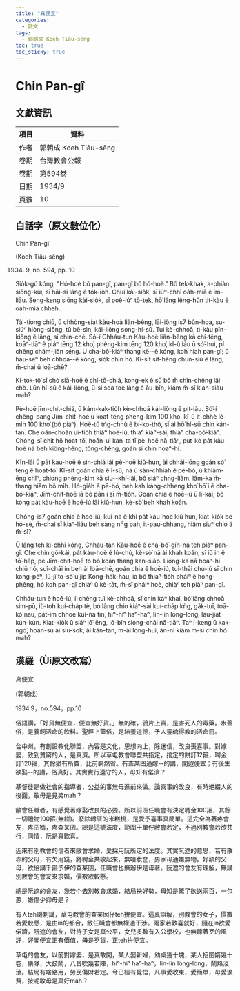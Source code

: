 ```yaml
---
title: "真便宜"
categories:
  - 散文
tags:
  - 郭朝成 Koeh Tiâu-sêng
toc: true
toc_sticky: true
---
```


# Chin Pan-gî

## 文獻資訊

| 項目 | 資料 |
|---|---|
| 作者 | 郭朝成 Koeh Tiâu-sêng |
| 卷期 | 台灣教會公報 |
| 卷期 | 第594卷 |
| 日期 | 1934/9 |
| 頁數 | 10 |

## 白話字（原文數位化）

Chin Pan-gî

(Koeh Tiâu-sêng)

1934. 9, no. 594, pp. 10

Sio̍k-gú kóng, "Hó-hoè bô pan-gî, pan-gî bô hó-hoè." Bô tek-khak, a-phiàn siōng-kuì, sī hāi-sí lâng ê to̍k-io̍h. Chuí kài-sio̍k, sī iúⁿ-chhī oa̍h-miā ê ím-liāu. Sèng-keng siōng kài-sio̍k, sī poê-iúⁿ tō-tek, hō͘ lâng lêng-hûn tit-kàu ê oa̍h-miā chheh.

Tâi-tiong chiū, ū chhòng-siat kàu-hoà liân-bêng, lāi-iông is7 bûn-hoà, su-siúⁿ hiòng-siōng, tû bê-sìn, kái-liông song-hí-sū. Tuì kè-chhoā, tì-kàu pîn-kiông ê lâng, sī chin-chē. Só͘-í Chháu-tun Kàu-hoē liân-bêng kā chí-tēng, koāⁿ-tiāⁿ ê piáⁿ tēng 12 kho͘, phèng-kim tēng 120 kho͘, kî-û iáu ū só͘-huì, pí chêng chám-jiân séng. Ū cha-bô͘-kiáⁿ thang kè--ê kóng, koh hiah pan-gî; ū hāu-seⁿ beh chhoā--ê kóng, sio̍k chin hó. Kî-si̍t si̍t-hêng chun-siú ê lâng, m̄-chai ū loā-chē?

Ki-tok-tô͘ sī chò siā-hoē ê chí-tō-chiá, kong-ek ê sū bô m̄ chìn-chêng lâi chò. Lūn hí-sū ê kái-liông, ū-sî soà toè lâng ê āu-bīn, kiám m̄-sī kiàn-siàu mah?

Pè-hoē jīm-chit-chiá, ū kám-kak-tio̍h kè-chhoā kái-liông ê pit-iàu. Só͘-í chêng-pang Jīm-chit-hoē ū koat-tēng phèng-kim 100 kho͘, kî-û it-chhè lé-mi̍h 100 kho͘ (bô piáⁿ). Hoè-tû tńg-chhù ê bí-ko-thô, sī ài hō͘ hí-sū chin kán-tan. Che oân-choân uī-tio̍h thiàⁿ hoē-iú, thiàⁿ kiáⁿ-sài, thiàⁿ cha-bó͘-kiáⁿ. Chóng-sī chit hō hoat-tō͘, hoān-uî kan-ta tī pè-hoē nā-tiāⁿ, put-kò pa̍t kàu-hoē nā beh kiōng-hêng, tông-chêng, goán sī chin hoaⁿ-hí.

Kīn-lâi ū pa̍t kàu-hoē ê sìn-chiá lâi pè-hoē kiû-hun, ài chhái-iōng goán só͘ tēng ê hoat-tō͘. Kî-si̍t goán chia ê ì-sù, nā ū sàn-chhiah ê pē-bó, ū khiàm-ēng chîⁿ, chiong phèng-kim kā siu--khí-lâi, bô siáⁿ chng-liâm, lâm-ka m̄-thang hiâm bô mi̍h. Hó-gia̍h ê pē-bó, beh kah káng-chheng kho͘ hō͘ i ê cha-bó͘-kiáⁿ, Jīm-chit-hoē iā bô pān i sī m̄-tio̍h. Goán chia ê hoē-iú ū lí-kái, bô kóng pa̍t kàu-hoē ê hoē-iú lâi kiû-hun, kè-sò͘ beh khah koân.

Chóng-is7 goán chia ê hoē-iú, kuí-nā ê khì pa̍t kàu-hoē kiû hun, kiat-kio̍k bē hó-sè, m̄-chai sī kiaⁿ-liáu beh sàng nn̄g pah, it-pau-chhang, hiâm siuⁿ chió á m̄-sī?

Ū lâng teh ki-chhì kóng, Chháu-tan Kàu-hoē ê cha-bó͘-gín-ná teh piàⁿ pan-gî. Che chin gō͘-kái, pa̍t kàu-hoē ê lú-chú, kè-sò͘ nā ài khah koân, sī iû in ê tō͘-ha̍p, pè Jīm-chit-hoē to bô koân thang kan-sia̍p. Lióng-ka nā hoaⁿ-hí chiū hó, suî-chāi in beh ài loā-chē, goán chia ê hoē-iú, tuì-thāi chú-lú sī chin kong-pêⁿ, lú-jî to-sò͘ ū ji̍p Kong-ha̍k-hāu, iā bô thiaⁿ-tio̍h pháiⁿ ê hong-phêng, hó koh pan-gî chiàⁿ ū kè-ta̍t, m̄-sī pháiⁿ hoè, chiàⁿ teh piàⁿ pan-gî.

Chháu-tun ê hoē-iú, í-chêng tuì kè-chhoā, sī chin káⁿ khai, bó͘ lâng chhoā sim-pū, iù-toh kuí-cha̍p tè, bó͘ lâng chio kiáⁿ-sài kuí-cha̍p kǹg, ga̍k-tuī, toā-kó͘ nāu, pa̍t-im chhoe kuí-nā tīn, hiⁿ-hiⁿ haⁿ-haⁿ, lin-lin lōng-lōng, lāu-jia̍t kún-kún. Kiat-kio̍k ū siáⁿ lō͘-ēng, lô-bîn siong-châi nā-tiāⁿ. Taⁿ í-keng ū kak-ngō͘, hoān-sū ài siu-sok, ài kán-tan, m̄-ài lōng-huì, án-ni kiám m̄-sī chin hó mah?

## 漢羅（Ùi原文改寫）

真便宜

(郭朝成)

1934.9，no.594，pp.10

俗語講，「好貨無便宜，便宜無好貨。」無的確，鴉片上貴，是害死人的毒藥。水蓋俗，是養飼活命的飲料。聖經上蓋俗，是培養道德，予人靈魂得教的活命冊。

台中州，有創設教化聯盟，內容是文化，思想向上，除迷信，改良喪喜事。對嫁娶，致到貧窮的人，是真濟。所以草屯教會聯盟共指定，捾定的餅訂12箍，聘金訂120箍，其餘猶有所費，比前嶄然省。有查某囝通嫁--的講，閣遐便宜；有後生欲娶--的講，俗真好。其實實行遵守的人，毋知有偌濟？

基督徒是做社會的指導者，公益的事無毋進前來做。論喜事的改良，有時紲綴人的後面，敢毋是見笑mah？

敝會任職者，有感覺著嫁娶改良的必要。所以前班任職會有決定聘金100箍，其餘一切禮物100箍(無餅)。廢除轉厝的米糕桃，是愛予喜事真簡單。這完全為著疼會友，疼囝婿，疼查某囝。總是這號法度，範圍干單佇敝會若定，不過別教會若欲共行，同情，阮是真歡喜。

近來有別教會的信者來敝會求婚，愛採用阮所定的法度。其實阮遮的意思，若有散赤的父母，有欠用錢，將聘金共收起來，無啥妝奩，男家毋通嫌無物。好額的父母，欲佮講千箍予伊的查某囝，任職會也無辦伊是毋著。阮遮的會友有理解，無講別教會的會友來求婚，價數欲較懸。

總是阮遮的會友，幾若个去別教會求婚，結局袂好勢，毋知是驚了欲送兩百，一包蔥，嫌傷少抑毋是？

有人teh譏刺講，草屯教會的查某囡仔teh拚便宜。這真誤解，別教會的女子，價數若愛較懸，是由in的都合，敝任職會都無權通干涉。兩家若歡喜就好，隨在in欲愛偌濟，阮遮的會友，對待子女是真公平，女兒多數有入公學校，也無聽著歹的風評，好閣便宜正有價值，毋是歹貨，正teh拚便宜。

草屯的會友，以前對嫁娶，是真敢開，某人娶新婦，幼桌幾十塊，某人招囝婿幾十卷，樂隊，大鼓鬧，八音吹幾若陣，hiⁿ-hiⁿ haⁿ-haⁿ，lin-lin lōng-lōng，鬧熱滾滾。結局有啥路用，勞民傷財若定。今已經有覺悟，凡事愛收束，愛簡單，毋愛浪費，按呢敢毋是真好mah？
